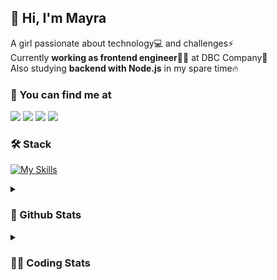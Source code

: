 ## 👋 Hi, I'm Mayra

A girl passionate about technology💻 and challenges⚡  
Currently **working as frontend engineer**👩‍💻 at DBC Company🚀  
Also studying **backend with Node.js** in my spare time🔥  

### 💬 You can find me at

<a href="https://mayra.dev" target="_blank" rel="noopener"><img src="https://img.shields.io/badge/-mayra.dev-005FED?style=flat&logo=Google-chrome&logoColor=white"/></a>
<a href="https://linkedin.com/in/mayraamaral" target="_blank" rel="noopener"><img src="https://img.shields.io/badge/-/mayraamaral-0077B5?style=flat&logo=Linkedin&logoColor=white"/></a>
<a href="mailto:mayra@mayra.dev" target="_blank" rel="noopener"><img src="https://img.shields.io/badge/-mayra@mayra.dev-D14836?style=flat&logo=Gmail&logoColor=white"/></a>
<a href="" target="_blank" rel="noopener"><img src="https://img.shields.io/badge/-mayra%230179-7289DA?style=flat&logo=Discord&logoColor=white"/></a>

### 🛠️ Stack

[![My Skills](https://skillicons.dev/icons?i=react,redux,styledcomponents,html,css,sass,js,ts,py,nodejs,git,linux,bash,figma)](https://skillicons.dev)

<details>
    <summary><h3>📌 Github Stats</h3></summary>
  <table>
      <td><img height="160em" src="https://github-readme-stats.vercel.app/api?username=mayraamaral&show_icons=true&theme=algolia&hide_border=true&hide=stars&count_private=true" alt="Readme stats"></td>
      <td><img height="160em" src="https://github-readme-stats.vercel.app/api/top-langs/?username=mayraamaral&&layout=compact&&theme=algolia&hide_border=true&langs_count=6" alt="Language stats"></td>
  </table>

  <p align="center">
    <img src="https://github-readme-streak-stats.herokuapp.com?user=mayraamaral&theme=dark&hide_border=true&date_format=j%20M%5B%20Y%5D&locale=pt-br&background=050F2C&ring=0195DD&fire=23AA7D&currStreakLabel=23AA7D" alt="Streak stats">
  </p> 
</details>

<details>
  <summary><h3>👩‍💻 Coding Stats</h3></summary>
  
  <!--START_SECTION:waka-->
![Code Time](http://img.shields.io/badge/Code%20Time-61%20hrs%2041%20mins-blue)

**🐱 My GitHub Data** 

> 📦 574.9 kB Used in GitHub's Storage 
 > 
> 🏆 189 Contributions in the Year 2023
 > 
> 🚫 Not Opted to Hire
 > 
> 📜 43 Public Repositories 
 > 
> 🔑 24 Private Repositories 
 > 
**I'm an Early 🐤** 

```text
🌞 Morning                170 commits         ███░░░░░░░░░░░░░░░░░░░░░░   12.29 % 
🌆 Daytime                588 commits         ███████████░░░░░░░░░░░░░░   42.52 % 
🌃 Evening                525 commits         █████████░░░░░░░░░░░░░░░░   37.96 % 
🌙 Night                  100 commits         ██░░░░░░░░░░░░░░░░░░░░░░░   07.23 % 
```
📅 **I'm Most Productive on Monday** 

```text
Monday                   261 commits         █████░░░░░░░░░░░░░░░░░░░░   18.87 % 
Tuesday                  175 commits         ███░░░░░░░░░░░░░░░░░░░░░░   12.65 % 
Wednesday                205 commits         ████░░░░░░░░░░░░░░░░░░░░░   14.82 % 
Thursday                 221 commits         ████░░░░░░░░░░░░░░░░░░░░░   15.98 % 
Friday                   175 commits         ███░░░░░░░░░░░░░░░░░░░░░░   12.65 % 
Saturday                 127 commits         ██░░░░░░░░░░░░░░░░░░░░░░░   09.18 % 
Sunday                   219 commits         ████░░░░░░░░░░░░░░░░░░░░░   15.84 % 
```


📊 **This Week I Spent My Time On** 

```text
🕑︎ Time Zone: America/Sao_Paulo

💬 Programming Languages: 
TypeScript               6 hrs 51 mins       █████████████████████░░░░   84.34 % 
JavaScript               32 mins             ██░░░░░░░░░░░░░░░░░░░░░░░   06.75 % 
Markdown                 21 mins             █░░░░░░░░░░░░░░░░░░░░░░░░   04.33 % 
JSON                     10 mins             █░░░░░░░░░░░░░░░░░░░░░░░░   02.23 % 
SCSS                     10 mins             █░░░░░░░░░░░░░░░░░░░░░░░░   02.07 % 

🔥 Editors: 
VS Code                  8 hrs 7 mins        █████████████████████████   100.00 % 

🐱‍💻 Projects: 
front-11-edicao          4 hrs 32 mins       ██████████████░░░░░░░░░░░   55.94 % 
ignite-timer             1 hr 28 mins        █████░░░░░░░░░░░░░░░░░░░░   18.06 % 
context-classes          1 hr 25 mins        ████░░░░░░░░░░░░░░░░░░░░░   17.56 % 
ignite                   33 mins             ██░░░░░░░░░░░░░░░░░░░░░░░   06.83 % 
front-10                 7 mins              ░░░░░░░░░░░░░░░░░░░░░░░░░   01.61 % 

💻 Operating System: 
Linux                    7 hrs 8 mins        ██████████████████████░░░   87.77 % 
Windows                  59 mins             ███░░░░░░░░░░░░░░░░░░░░░░   12.23 % 
```

**I Mostly Code in JavaScript** 

```text
JavaScript               96 repos            █████████░░░░░░░░░░░░░░░░   34.41 % 
TypeScript               84 repos            ████████░░░░░░░░░░░░░░░░░   30.11 % 
HTML                     76 repos            ███████░░░░░░░░░░░░░░░░░░   27.24 % 
CSS                      17 repos            ██░░░░░░░░░░░░░░░░░░░░░░░   06.09 % 
Shell                    2 repos             ░░░░░░░░░░░░░░░░░░░░░░░░░   00.72 % 
```




 Last Updated on 29/03/2023 18:46:26 UTC
<!--END_SECTION:waka-->

</details>
